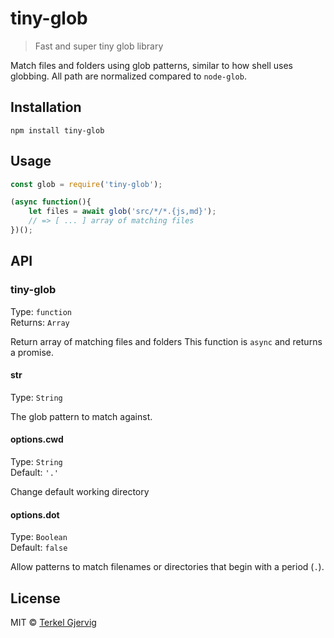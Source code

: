 # tiny-glob

> Fast and super tiny glob library

Match files and folders using glob patterns, similar to how shell uses globbing.
All path are normalized compared to `node-glob`.

## Installation

```
npm install tiny-glob
```


## Usage

```js
const glob = require('tiny-glob');

(async function(){
    let files = await glob('src/*/*.{js,md}');
    // => [ ... ] array of matching files
})();
```


## API


### tiny-glob

Type: `function`<br>
Returns: `Array`

Return array of matching files and folders
This function is `async` and returns a promise.

#### str

Type: `String`

The glob pattern to match against.

#### options.cwd

Type: `String`<br>
Default: `'.'`

Change default working directory

#### options.dot

Type: `Boolean`<br>
Default: `false`

Allow patterns to match filenames or directories that begin with a period (`.`).

## License

MIT © [Terkel Gjervig](https://terkel.com)
